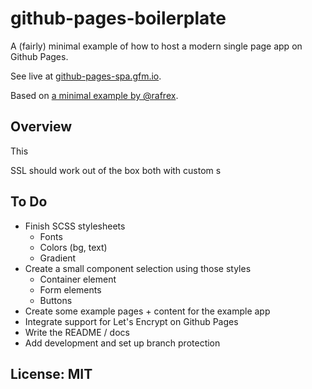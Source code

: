 # github-pages-boilerplate

A (fairly) minimal example of how to host a modern single page app on Github Pages.

See live at [github-pages-spa.gfm.io](https://github-pages-spa.gfm.io).

Based on [a minimal example by @rafrex](https://github.com/rafrex/spa-github-pages).

## Overview

This


SSL should work out of the box both with custom s

## To Do

* Finish SCSS stylesheets
  * Fonts
  * Colors (bg, text)
  * Gradient
* Create a small component selection using those styles
  * Container element
  * Form elements
  * Buttons
* Create some example pages + content for the example app
* Integrate support for Let's Encrypt on Github Pages
* Write the README / docs
* Add development and set up branch protection

## License: MIT
